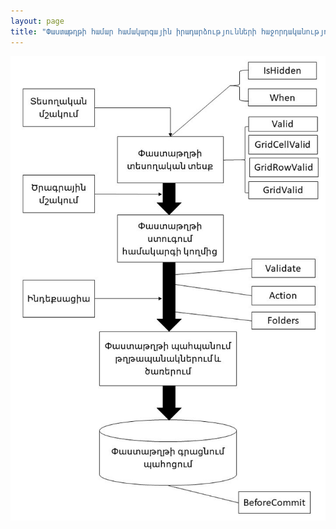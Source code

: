 ```yaml
---
layout: page
title: "Փաստաթղթի համար համակարգային իրադարձությունների հաջորդականություն"
---
```


![Document events](../../../IMAGES/DocEvents.jpg)
